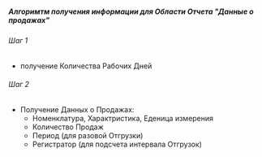 

#####  Алгоримтм получения информации для Области Отчета "Данные о продажах"

###### Шаг 1
- получение Количества Рабочих Дней

###### Шаг 2
- Получение Данных о Продажах:
    - Номенклатура, Характристика, Еденица измерения 
    - Количество Продаж
    - Период (для разовой Отгрузки)
    - Регистратор (для подсчета интервала Отгрузок)